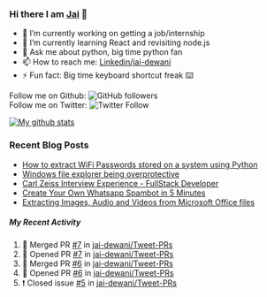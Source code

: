 
### Hi there I am [Jai](https://jaid.tech) 👋

- 🔭 I’m currently working on getting a job/internship
- 🌱 I’m currently learning React and revisiting node.js
- 💬 Ask me about python, big time python fan 
- 📫 How to reach me: [Linkedin/jai-dewani](https://www.linkedin.com/in/jai-dewani)
- ⚡ Fun fact: Big time keyboard shortcut freak :keyboard:

Follow me on Github: ![GitHub followers](https://img.shields.io/github/followers/jai-dewani?label=Follow&style=social)  
Follow me on Twitter: ![Twitter Follow](https://img.shields.io/twitter/follow/jai_dewani?label=Follow&style=social)  

[![My github stats](https://github-readme-stats.vercel.app/api?username=jai-dewani)](https://github.com/jai-dewani?tab=repositories)

### Recent Blog Posts
<!-- BLOG-POST-LIST:START -->
- [How to extract WiFi Passwords stored on a system using Python](https://blogs.jaid.tech/extract-wifi-passwords/)
- [Windows file explorer being overprotective](https://blogs.jaid.tech/windows-file-structure/)
- [Carl Zeiss Interview Experience - FullStack Developer](https://blogs.jaid.tech/carl-zeiss-interview-experience/)
- [Create Your Own Whatsapp Spambot in 5 Minutes](https://blogs.jaid.tech/automate-whatsapp/)
- [Extracting Images, Audio and Videos from Microsoft Office files](https://blogs.jaid.tech/extracting-data-from-microsoft-office/)
<!-- BLOG-POST-LIST:END -->

##### My Recent Activity
<!--START_SECTION:activity-->
1. 🎉 Merged PR [#7](https://github.com/jai-dewani/Tweet-PRs/pull/7) in [jai-dewani/Tweet-PRs](https://github.com/jai-dewani/Tweet-PRs)
2. 💪 Opened PR [#7](https://github.com/jai-dewani/Tweet-PRs/pull/7) in [jai-dewani/Tweet-PRs](https://github.com/jai-dewani/Tweet-PRs)
3. 🎉 Merged PR [#6](https://github.com/jai-dewani/Tweet-PRs/pull/6) in [jai-dewani/Tweet-PRs](https://github.com/jai-dewani/Tweet-PRs)
4. 💪 Opened PR [#6](https://github.com/jai-dewani/Tweet-PRs/pull/6) in [jai-dewani/Tweet-PRs](https://github.com/jai-dewani/Tweet-PRs)
5. ❗️ Closed issue [#5](https://github.com/jai-dewani/Tweet-PRs/issues/5) in [jai-dewani/Tweet-PRs](https://github.com/jai-dewani/Tweet-PRs)
<!--END_SECTION:activity-->

